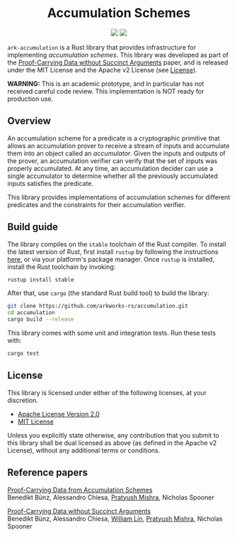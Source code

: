<h1 align="center">Accumulation Schemes</h1>

<p align="center">
    <a href="https://github.com/arkworks-rs/accumulation/blob/master/LICENSE-APACHE">
        <img src="https://img.shields.io/badge/license-APACHE-blue.svg"></a>
    <a href="https://github.com/arkworks-rs/accumulation/blob/master/LICENSE-MIT">
        <img src="https://img.shields.io/badge/license-MIT-blue.svg"></a>
</p>

`ark-accumulation` is a Rust library that provides infrastructure for implementing 
*accumulation schemes*. This library was developed as part of the
[Proof-Carrying Data without Succinct Arguments][bclms20] paper, and is released under the MIT License
and the Apache v2 License (see [License](#license)).

**WARNING:** This is an academic prototype, and in particular has not received careful code review.
This implementation is NOT ready for production use.

## Overview

An accumulation scheme for a predicate is a cryptographic primitive that allows an accumulation
prover to receive a stream of inputs and accumulate them into an object called an *accumulator*.
Given the inputs and outputs of the prover, an accumulation verifier can verify that the set of
inputs was properly accumulated. At any time, an accumulation decider can use a single accumulator
to determine whether all the previously accumulated inputs satisfies the predicate. 
 
This library provides implementations of accumulation schemes for different predicates and the
constraints for their accumulation verifier.

## Build guide

The library compiles on the `stable` toolchain of the Rust compiler. To install the latest version
of Rust, first install `rustup` by following the instructions [here](https://rustup.rs/), or via
your platform's package manager. Once `rustup` is installed, install the Rust toolchain by invoking:
```bash
rustup install stable
```

After that, use `cargo` (the standard Rust build tool) to build the library:
```bash
git clone https://github.com/arkworks-rs/accumulation.git
cd accumulation
cargo build --release
```

This library comes with some unit and integration tests. Run these tests with:
```bash
cargo test
```

## License

This library is licensed under either of the following licenses, at your discretion.

 * [Apache License Version 2.0](LICENSE-APACHE)
 * [MIT License](LICENSE-MIT)

Unless you explicitly state otherwise, any contribution that you submit to this library shall be
dual licensed as above (as defined in the Apache v2 License), without any additional terms or
conditions.

## Reference papers

[Proof-Carrying Data from Accumulation Schemes][bcms20]     
Benedikt Bünz, Alessandro Chiesa, [Pratyush Mishra](https://www.github.com/pratyush),
Nicholas Spooner     

[Proof-Carrying Data without Succinct Arguments][bclms20]     
Benedikt Bünz, Alessandro Chiesa, [William Lin](https://github.com/Will-Lin4),
[Pratyush Mishra](https://www.github.com/pratyush), Nicholas Spooner     

[bcms20]: https://eprint.iacr.org/2020/499 
[bclms20]: https://eprint.iacr.org/2020/1618 
